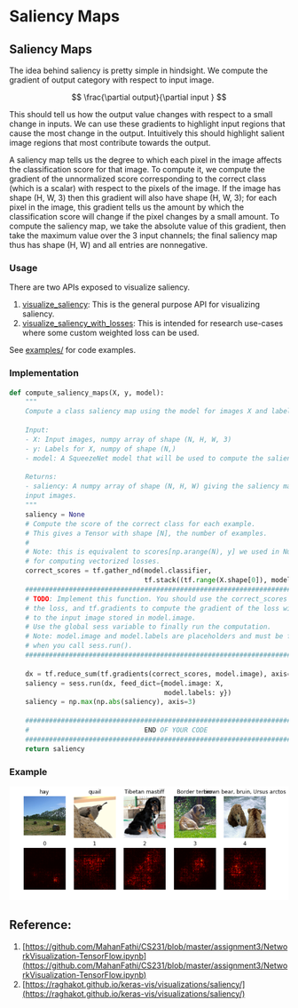 # Saliency Maps

## Saliency Maps

The idea behind saliency is pretty simple in hindsight. We compute the gradient of output category with respect to input image.

$$
\frac{\partial output}{\partial input }
$$

This should tell us how the output value changes with respect to a small change in inputs. We can use these gradients to highlight input regions that cause the most change in the output. Intuitively this should highlight salient image regions that most contribute towards the output.

A saliency map tells us the degree to which each pixel in the image affects the classification score for that image. To compute it, we compute the gradient of the unnormalized score corresponding to the correct class \(which is a scalar\) with respect to the pixels of the image. If the image has shape \(H, W, 3\) then this gradient will also have shape \(H, W, 3\); for each pixel in the image, this gradient tells us the amount by which the classification score will change if the pixel changes by a small amount. To compute the saliency map, we take the absolute value of this gradient, then take the maximum value over the 3 input channels; the final saliency map thus has shape \(H, W\) and all entries are nonnegative.

### Usage

There are two APIs exposed to visualize saliency.

1. [visualize\_saliency](https://raghakot.github.io/keras-vis/vis.visualization#visualize_saliency): This is the general purpose API for visualizing saliency.
2. [visualize\_saliency\_with\_losses](https://raghakot.github.io/keras-vis/vis.visualization#visualize_saliency_with_losses): This is intended for research use-cases where some custom weighted loss can be used.

See [examples/](https://github.com/raghakot/keras-vis/tree/master/examples) for code examples.

### Implementation

```python
def compute_saliency_maps(X, y, model):
    """
    Compute a class saliency map using the model for images X and labels y.

    Input:
    - X: Input images, numpy array of shape (N, H, W, 3)
    - y: Labels for X, numpy of shape (N,)
    - model: A SqueezeNet model that will be used to compute the saliency map.

    Returns:
    - saliency: A numpy array of shape (N, H, W) giving the saliency maps for the
    input images.
    """
    saliency = None
    # Compute the score of the correct class for each example.
    # This gives a Tensor with shape [N], the number of examples.
    #
    # Note: this is equivalent to scores[np.arange(N), y] we used in NumPy
    # for computing vectorized losses.
    correct_scores = tf.gather_nd(model.classifier,
                                  tf.stack((tf.range(X.shape[0]), model.labels), axis=1))
    ###############################################################################
    # TODO: Implement this function. You should use the correct_scores to compute #
    # the loss, and tf.gradients to compute the gradient of the loss with respect #
    # to the input image stored in model.image.                                   #
    # Use the global sess variable to finally run the computation.                #
    # Note: model.image and model.labels are placeholders and must be fed values  #
    # when you call sess.run().                                                   #
    ###############################################################################

    dx = tf.reduce_sum(tf.gradients(correct_scores, model.image), axis=0)
    saliency = sess.run(dx, feed_dict={model.image: X,
                                       model.labels: y})
    saliency = np.max(np.abs(saliency), axis=3)

    ##############################################################################
    #                             END OF YOUR CODE                               #
    ##############################################################################
    return saliency
```

### Example

![](../.gitbook/assets/saliency_maps.png)

## Reference:

1. [https://github.com/MahanFathi/CS231/blob/master/assignment3/NetworkVisualization-TensorFlow.ipynb](https://github.com/MahanFathi/CS231/blob/master/assignment3/NetworkVisualization-TensorFlow.ipynb)
2. [https://raghakot.github.io/keras-vis/visualizations/saliency/](https://raghakot.github.io/keras-vis/visualizations/saliency/)

